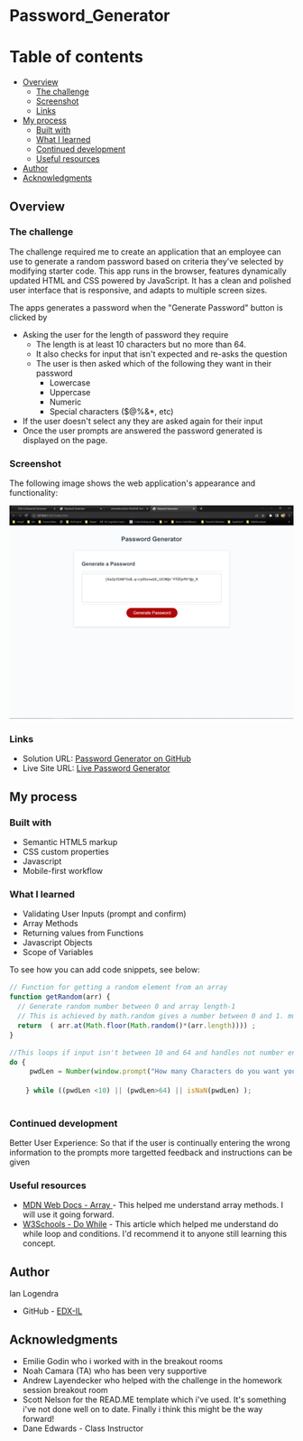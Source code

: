 # Password_Generator

# Table of contents

- [Overview](#overview)
  - [The challenge](#the-challenge)
  - [Screenshot](#screenshot)
  - [Links](#links)
- [My process](#my-process)
  - [Built with](#built-with)
  - [What I learned](#what-i-learned)
  - [Continued development](#continued-development)
  - [Useful resources](#useful-resources)
- [Author](#author)
- [Acknowledgments](#acknowledgments)


## Overview

### The challenge

The challenge required me to create an application that an employee can use to generate a random password based on criteria they’ve selected by modifying starter code. This app runs in the browser, features dynamically updated HTML and CSS powered by JavaScript. It has a clean and polished user interface that is responsive, and adapts to multiple screen sizes.

The apps generates a password when the "Generate Password" button is clicked by
  * Asking the user for the length of password they require
      * The length is at least 10 characters but no more than 64.
      * It also checks for input that isn't expected and re-asks the question
    * The user is then asked which of the following they want in their password
      * Lowercase
      * Uppercase
      * Numeric
      * Special characters ($@%&*, etc)
  * If the user doesn't select any they are asked again for their input
  * Once the user prompts are answered the password generated is displayed on the page.



### Screenshot

The following image shows the web application's appearance and functionality:

![](./assets/screenshot.png)



### Links

- Solution URL: [Password Generator on GitHub](https://github.com/EDX-IL/Password_Generator.git)
- Live Site URL: [Live Password Generator](https://edx-il.github.io/Password_Generator/)

## My process

### Built with

- Semantic HTML5 markup
- CSS custom properties
- Javascript
- Mobile-first workflow


### What I learned

- Validating User Inputs (prompt and confirm)
- Array Methods
- Returning values from Functions
- Javascript Objects
- Scope of Variables



To see how you can add code snippets, see below:



```js
// Function for getting a random element from an array
function getRandom(arr) {
  // Generate random number between 0 and array length-1
  // This is achieved by math.random gives a number between 0 and 1. multiply by array length
  return  ( arr.at(Math.floor(Math.random()*(arr.length)))) ;
}

```

```js
//This loops if input isn't between 10 and 64 and handles not number entries
do {
     pwdLen = Number(window.prompt("How many Characters do you want your password to be ? 10-64 "));
     
    } while ((pwdLen <10) || (pwdLen>64) || isNaN(pwdLen) );
 
```



### Continued development

Better User Experience: So that if the user is continually entering the wrong information to the prompts more targetted feedback and instructions can be given


### Useful resources

- [MDN Web Docs - Array ](https://developer.mozilla.org/en-US/docs/Web/JavaScript/Reference/Global_Objects/Array#instance_methods) - This helped me understand array methods. I will use it going forward.
- [W3Schools - Do While](https://www.w3schools.com/jsref/jsref_dowhile.asp) - This  article which helped me understand do while loop and conditions. I'd recommend it to anyone still learning this concept.


## Author
  Ian Logendra

- GitHub - [EDX-IL](https://github.com/EDX-IL)


## Acknowledgments

- Emilie  Godin who i worked with in the breakout rooms
- Noah Camara (TA) who has been very supportive
- Andrew Layendecker who helped with the challenge in the homework session breakout room
- Scott Nelson for the READ.ME template which i've used. It's something i've not done well on to date. Finally i think this might be the way forward!
- Dane Edwards - Class Instructor 